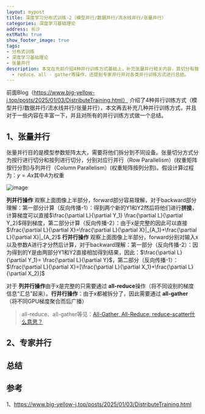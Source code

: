```yaml
---
layout: mypost
title: 深度学习分布式训练-2（模型并行/数据并行/流水线并行/张量并行）
categories: 深度学习基础理论
address: 长沙
extMath: true
show_footer_image: true
tags:
- 分布式训练
- 深度学习基础理论
- 张量并行
description: 本文在先前介绍4种并行训练方式基础上，补充张量并行相关内容，其切分有按行（行并行）和按列（列并行），分别说明了列并行与行并行的前向反向计算等情况，涉及all
  - reduce、all - gather等操作，还提到专家并行并对各类并行训练方式进行总结。
---
```


前面Blog（https://www.big-yellow-j.top/posts/2025/01/03/DistributeTraining.html） 介绍了4种并行训练方式（模型并行/数据并行/流水线并行/张量并行），本文再去补充几种并行训练方式，并且对于一些内容在丰富一下，并且对所有的并行训练方式做一个总结。

## 1、张量并行
张量并行目的是模型参数矩阵太大，需要将他们拆分到不同设备。张量切分方式分为按行进行切分和按列进行切分，分别对应行并行（Row Parallelism）(权重矩阵按行分割)与列并行（Column Parallelism）(权重矩阵按列分割)。假设计算过程为：$y=Ax$其中$A$为权重

![image](https://s2.loli.net/2025/06/22/neZUk6FpYKy2EOz.webp)

**列并行操作**
观察上面图像上半部分，forward部分容易理解，对于backward部分理解：第一部分计算（反向传播-1）：得到两个新的Y1和Y2然后将他们进行**拼接**，计算梯度可以直接$\frac{\partial L}{\partial Y_1}
\frac{\partial L}{\partial Y_2}$得到梯度，第二部分计算（反向传播-2）：由于x是完整的因此可以直接$\frac{\partial L}{\partial X}=\frac{\partial L}{\partial X}|_{A_1}+\frac{\partial L}{\partial X}|_{A_2}$
**行并行操作**
观察上面图像上半部分，forward分别对输入x以及参数A进行才分然后计算，对于backward理解：第一部分（反向传播-2）：因为得到的Y是由两部分Y1和Y2直接相加得到结果，因此：$\frac{\partial L}{\partial Y_1}= \frac{\partial L}{\partial Y}$，第二部分（反向传播-1）：$\frac{\partial L}{\partial X}=[\frac{\partial L}{\partial X_1}+\frac{\partial L}{\partial X_2}]$

对于 **列并行操作**由于x是完整的只需要通过 **all-reduce**操作（将不同设别的梯度信息“汇总”起来）。**行并行操作**：由于x都被拆分了，因此需要通过 **all-gather**（将不同GPU梯度聚合而后广播）
> all-reduce、all-gather等见：[All-Gather, All-Reduce, reduce-scatter什么意思？](https://www.big-yellow-j.top/posts/2025/01/02/deepspeed.html#:~:text=%E8%A1%A5%E5%85%851%EF%BC%9AAll%2DGather%2C%20All%2DReduce%2C%20reduce%2Dscatter%E4%BB%80%E4%B9%88%E6%84%8F%E6%80%9D%EF%BC%9F)

## 2、专家并行

## 总结


## 参考
1、https://www.big-yellow-j.top/posts/2025/01/03/DistributeTraining.html